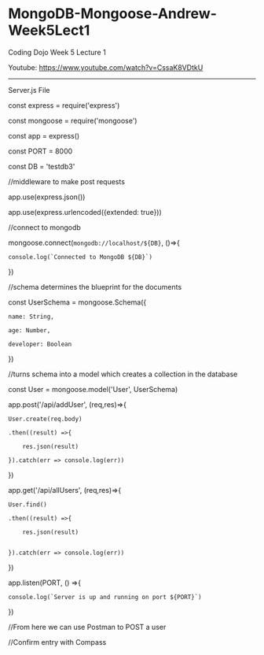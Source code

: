 # MongoDB-Mongoose-Andrew-Week5Lect1

Coding Dojo Week 5 Lecture 1

Youtube: https://www.youtube.com/watch?v=CssaK8VDtkU

----------------------------------------
Server.js File

const express = require('express')

const mongoose = require('mongoose')

const app = express()

const PORT = 8000

const DB = 'testdb3'

//middleware to make post requests

app.use(express.json())

app.use(express.urlencoded({extended: true}))

//connect to mongodb

mongoose.connect(`mongodb://localhost/${DB}`, ()=>{

    console.log(`Connected to MongoDB ${DB}`)
    
})


//schema determines the blueprint for the documents

const UserSchema = mongoose.Schema({

    name: String,
    
    age: Number,
    
    developer: Boolean
    
})

//turns schema into a model which creates a collection in the database

const User = mongoose.model('User', UserSchema)

app.post('/api/addUser', (req,res)=>{

    User.create(req.body)
    
    .then((result) =>{
    
        res.json(result)
        
    }).catch(err => console.log(err))
    
})

app.get('/api/allUsers', (req,res)=>{

    User.find()
    
    .then((result) =>{
    
        res.json(result)
        
        
    }).catch(err => console.log(err))
    
})

app.listen(PORT, () =>{

    console.log(`Server is up and running on port ${PORT}`)
    
})

//From here we can use Postman to POST  a user

//Confirm entry with Compass
